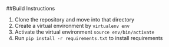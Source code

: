 ##Build Instructions
1. Clone the repository and move into that directory
2. Create a virtual environment by `virtualenv env`
3. Activate the virtual environment `source env/bin/activate`
4. Run `pip install -r requirements.txt` to install requirements
